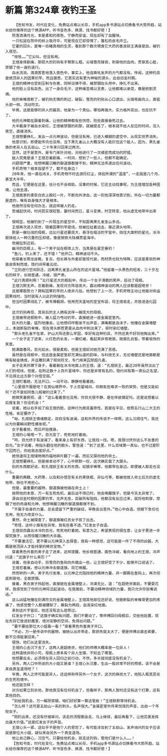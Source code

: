 # 新篇 第324章 夜钓王圣
        【告知书友，时代在变化，免费站点难以长存，手机app多书源站点切换看书大势所趋，站长给你推荐的这个换源APP，听书音色多、换源、找书都好使！】
       院落洒满月光，本是柔和的夜色，宁静而安谧，现在却有了血腥味。
       一只松鼠在院中的树上吸月华，可是现在它却惊悚了，蓬松的皮毛炸立。
       它霍的回头，是唯一目睹真相的生灵，看到那个数次喂食它大药的善良妖王满身是血，被钓入夜空。
       “吱吱……”它尖叫，但没有用。
       王煊身体剧痛，那硕大的钓钩有手臂那么粗，尖端雪亮锋锐，刺穿他的血肉，贯穿其心脏，禁锢了他一身的道行。
       血水流淌，滴滴答答地落入夜色中，事实上，他连嘶吼发声的力气都没有。传闻，这种钓具是绝顶异人的因果钓竿。而且据悉，它其实还有更为神秘的源头，出自旧圣时期。
       王煊的精神也受到压制与伤害，同样动弹不得，被禁锢在头颅中，挣扎不出来。
       他的脸上没有血色，出了一身白毛汗，这种痛苦难以言表，让他都难以承受，像是剜割灵魂。
       他的脊椎骨断了，被钓钩无情的刺过，破裂，雪亮的钓钩从心口透出，尖端弯曲向上，直抵头部一侧，流动符文。
       毕竟，这是能够钓异人的器具，他身为一个真仙，哪怕再强大，实力格外突出，也反抗不了。
       他的元神都在跟着刺痛，让他的精神都有些恍惚，险些直接昏死过去。
       大半截身子被血水染红，王煊被禁锢的刹那，就被提走了，根本就不给人反应的时间，没入夜空，直接消失。
       王煊想要挣扎，发出一点元神波动，但是没有用，已进入模糊的虚空中，从现实世界消失。
       他意识到，即便能传讯也没用，当下黑孔雀山上大概没有人能拦住这个敌人，因为，黑孔雀族的老异人在五劫山，二十年来只回来过两次。
       显然，这不是意外，是专门来针对他，对他进行了一次缜密而成功的狩猎。
       敌人究竟是谁？王煊忍着剧痛，一时间，想到了一些人，但都不能确定。
       问题很严重，他想唤醒沉睡的御道旗都做不到，精神无法传递出任何波动。
       手机奇物？根本指望不了，都不在身边！
       20年来，他一直在闭关，手机奇物不时去游历红尘，体验所谓的“温度”，一走就是几个月，甚至大半年。
       而且，它便是在这里，估计也不会相助。没事的时候，它还主动找事呢，为王煊增加各种困境，让他去渡。
       王煊居家的柔软白衣上殷红一片，不断向外渗血，这一刻他深深地意识到，外在一切力量都是虚的，唯有自身强大才是根本。
       他居然没有任何办法，就这样被人钓走。
       思绪起伏间，时间其实很短暂，霎时间而已，星斗变换，时空转变，他从虚无地带中出来了。
       很明显，他被钓到了一片陌生的星空中，不知距离黑孔雀圣山多远。
       王煊再次进入现世，随着因果钓竿提线，他被拉扯着远去，接近源头地带。
       那是一艘壮阔的母舰，远比行星还要庞大，悬浮在暗淡的宇宙中，挡住大面积的星光，冰冷舰体给人一种沉重的压抑感，像是钢铁大陆横贯星海中。
       他被扯到近前。
       幽冷的巨舰上，有一个男子站在舰体上方，当真是在星空垂钓！
       “鱼儿，钓上来了，还不错！”他开口，精神波动不大。
       他穿着长筒龙皮靴，复古，但长裤与外套却是现代装，而材质也较为特殊，应该是柔软的神兽皮炼制而成，隐约间带着云纹。
       “立刻进行空间跃迁，远离黑孔雀圣山所在的这片星域。”他留着一头黑色的短发，三十岁左右的样子，长相普通，冷峻，很严肃。
       “此行真顺利啊！”比行星还大的舰船中，传出一个女子清脆的笑声，启动了母舰。
       王煊沉默无声，忍着剧痛，发现对方阵容庞大，露出精神波动的两人应该都是超绝世！
       这是哪股势力？拥有因果钓竿的人绝非凡俗。他想到了上一次，手机奇物主动让他面对命运因果线时，当时就有人以此钓钩锚他。
       但当时因果线乱了，被韦博截胡，他用兜天盖地的至宝布袋，将王煊收走，并放进造化园中。
       这次钓钩再现，其背后的主人拥有这样一艘庞大的母舰。
       王煊被带进舰舱中，被人猛力甩动钓竿，直接砸进一座金属密室内。
       巨大的力量，猛烈地撞击，让他想闷哼都发不出声音，满嘴都是血沫子，他撞在金属墙壁上，本就断裂的脊椎，现在骨头断茬更是从血肉中刺出来了，顿时染红墙壁。
       “那头老孔雀不在家，护山大阵还那么牢固，幸好有这种钓具，不然还真不好将他掏出来。”
       一个女子走了进来，火红色的长发，一袭红裙，看起来非常艳丽，她面孔白皙，带着愉快的笑意。
       她满面春风，目光如水，很是柔和，但是王煊却对她充满了恶感。
       虽然是在母舰中，但这座金属密室却充满仙道的韵味，与科技无关，无论墙壁还是地面都是稀有秘金铸成，并且雕刻满了规则符文，专门用来囚禁超凡者。
       女子走来并蹲下身子，看着躺在冰冷地面上的王煊，道：“孔煊妖王，最近20年虽然淡出了人们的视线，但是，在附近数十上百片星域中，你还是非常有名的，隐约间有第一真仙之名望，不见得比远方那个孙悟空弱。”
       王煊盯着她，无法开口，一动不动，静静地看着她。
       “心里很不服是吧？在真仙境界中，于上百星域间，你颇有些难求一败的架势，但是又能如何？还不是如同鱼儿般被钓过来了。”
       她微笑着俯视，道：“这么看着我也没用，你目光很平静，是在佯装镇定吗，还是说想着以后报复我？你没机会！”
       说着，她以右手拍了拍王煊的脸，这种行为颇具羞辱性，若是在平日，依照五行山二大王的性格，肯定要炸了。
       “呦，孔煊妖王情绪稳定，双目没有波澜，这和外界的传说不一样啊，这么沉得住气，我还以为你要瞬间野性爆发呢。”
       女子看着他，而后开始搜身。
       王煊的心咯噔一下，目光变了，死死地盯着她。
       “呵，目光终于有波澜了，看来身上有好东西，让我找一找。嗯，我很讨厌你这么不友善的目光。”女子说着，用指头戳在他的额头，警告道：“到了这里，什么百域第一真仙，也不过是阶下囚而已，你给我态度好点。”
       她快速将王煊储物用的福地碎片翻了一遍，而后又探向他的命土。
       王煊想要挣扎，但是根本动不了，心中默默一叹，这次确实栽了大跟头。
       别的东西都好说，和孔煊妖王有关的东西，如狼牙棒等，他都带在身边，即便被人取走也没什么。
       重要的典籍、大药等，以及和孙悟空有关的黑铁棍、异仙弓等，都被他放入命土后方的虚无地带，倒也不用担心。
       但是，最重要的器物，御道旗被他插在命土上！
       按照他的本意，万一有生死危机，最后迫不得已时，他会唤醒旗子，但是今天太异常了。
       源自旧圣时期的因果钓竿，无声无息，突破所有阻挡，他都没有反应过来，就将他刺穿，禁锢了他的肉身和元神，他想唤醒沉睡的御道旗都做不到。
       “不属于自身的力量，总会遗留下严重的破绽，早晚会出意外。”他心中自语，但眼下急切也无用，他无力改变什么。
       果然，命土被探查了，御道旗被红衣女子拔了出去。
       “奇怪，这杆小旗有些异常，我有些看不透。”红发女子自语。
       王煊双目露出冰冷的目光，死死地盯着她，有意为之，希望表现的很在意，让女子更进一步探究旗子，从而惊醒沉睡的大杀器。
       “不要激活它，更不要以元神深入去探查，我有一种感觉，这可能是一件了不得的凶器，大概是绝顶异人才能持掌的稀世宝物。”
       穿着黑色外套的男子走了进来，这样提醒，他长相普通，面色冷峻，看向地上的王煊，冷声问道：“这旗子什么来历？”
       说着，他亲自动手，将雪亮的鱼钩向外摘出一些，让王煊好受了不少，能够开口说话了。
       王煊忍着痛，想以元神冲击御道旗，将它唤醒。
       然而砰的一声，男子先行发难，以元神之光阻挡他的精神力量，并一脚踢在鱼钩上，再次彻底刺穿他，全面禁锢。
       接着，黑衣男子拎起他，直接砸在金属墙壁上，冷漠无比，道：“在超绝世面前，不要耍花样，我感觉到了你的元神将泛起波动，在我面前，不要动精神领域的力量，我只允许你张嘴说话。”
       这么凶猛地撞在刻满符文的金属墙壁上，王煊其他部位还好说，但是断裂的脊椎骨更加的疼痛了，他感觉整个人都被腰斩了，撕裂为两段，血液染红地面。
       来到这片宇宙后，他还没有这么屈辱过。
       红发女子开口：“这旗子确实有问题，我们不要动了，等师傅回归母舰后，交给他处置，现在先将它放进封魔室，绝对安静的空间，免得出问题。”
       “要不要给那位大小姐看一看？”穿着黑色外套男子开口。
       “不必，万一是传说中的器物，被她认出并带走，那损失就太大了，便是师傅出面去索要，都不见得能拿回来。”
       很快，他们从这里消失。
       王煊的心去沉下去了，这两人是超绝世，他们的师傅大概率是一位异人！
       这种道统非同小可，母舰上原本有个异人坐镇，不知去了哪里。
       他想要反击，必须得在异人回归之前行动，不然，多半就彻底没有机会了。
       另外，两人口中所说的大小姐又是谁？王煊心头沉重，生出一股非常不好的预感，该不会是来自真圣道场吧？！
       毕竟，两人之师可能是异人，还这样称呼另外一个女子，这次的麻烦大了，他陷入极其恶劣的生死险境中。
       他还能怎样？
       对方如果立刻杀他，那他真没有任何机会了，但看样子，那两人暂时还没有这个打算，还有其他目的。
       “别给我机会，万一解除禁锢，咱们好好算一算这笔帐！”王煊默默等待机会。
       “怎么样？这可是五劫山一系的刺头，名声很大。”金属密室外传来悦耳的声音，出自一个年轻女子。
       “刚钓出来，还没有仔细审问，该走的流程都会走，马上继续，最后再看下，让他完美发挥出最大价值。”这是红发女子的声音。
       王煊心头一紧，这似乎不是他个人的恩怨了，有可能涉及到了五劫山，发声询问的女子应该就是那位大小姐，疑似来自另外一个真圣道场。
       他让自己静心，沉住气，只要给他机会，拔走这钓钩，管他们是什么人……！
       【告知书友，时代在变化，免费站点难以长存，手机app多书源站点切换看书大势所趋，站长给你推荐的这个换源APP，听书音色多、换源、找书都好使！】